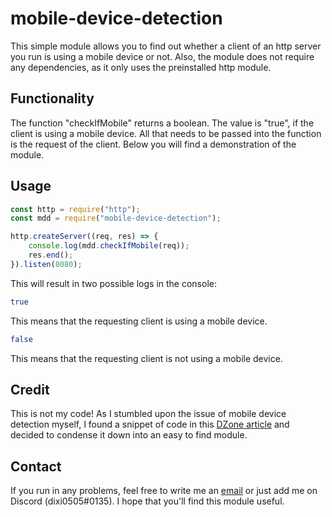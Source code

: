 # mobile-device-detection
 This simple module allows you to find out whether a client of an http server you run is using a mobile device or not. Also, the module does not require any dependencies, as it only uses the preinstalled http module.

## Functionality
The function "checkIfMobile" returns a boolean. The value is "true", if the client is using a mobile device. 
All that needs to be passed into the function is the request of the client. Below you will find a demonstration of the module.

## Usage
```javascript
const http = require("http");
const mdd = require("mobile-device-detection");

http.createServer((req, res) => {
    console.log(mdd.checkIfMobile(req));
    res.end();
}).listen(8080);
```

This will result in two possible logs in the console:

```bash
true
```
This means that the requesting client is using a mobile device.
```bash
false
```
This means that the requesting client is not using a mobile device.

## Credit
This is not my code! As I stumbled upon the issue of mobile device detection myself, I found a snippet of code in this [DZone article](https://dzone.com/articles/mobile-device-detection-and) and decided to condense it down into an easy to find module.

## Contact
If you run in any problems, feel free to write me an [email](mailto:dixi050504@gmail.com?subject=About%20mobile-device-detection) or just add me on Discord (dixi0505#0135).
I hope that you'll find this module useful.